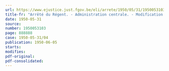 ```yaml
---
url: https://www.ejustice.just.fgov.be/eli/arrete/1950/05/31/1950053103/justel
title-fr: "Arrêté du Régent. - Administration centrale. - Modification du cadre"
date: 1950-05-31
source:
number: 1950053103
page: 888888
case: 1950-05-31/04
publication: 1950-06-05
starts:
modifies:
pdf-original:
pdf-consolidated:
---
```


